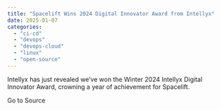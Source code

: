 ```yaml
---
title: "Spacelift Wins 2024 Digital Innovator Award from Intellyx"
date: 2025-01-07
categories: 
  - "ci-cd"
  - "devops"
  - "devops-cloud"
  - "linux"
  - "open-source"
---
```


Intellyx has just revealed we’ve won the Winter 2024 Intellyx Digital Innovator Award, crowning a year of achievement for Spacelift.

Go to Source
